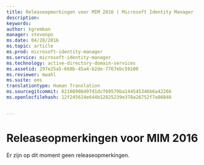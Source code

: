 ```yaml
---
title: Releaseopmerkingen voor MIM 2016 | Microsoft Identity Manager
description: 
keywords: 
author: kgremban
manager: stevenpo
ms.date: 04/28/2016
ms.topic: article
ms.prod: microsoft-identity-manager
ms.service: microsoft-identity-manager
ms.technology: active-directory-domain-services
ms.assetid: 297e25a5-668b-45a4-b2de-7767ebc59100
ms.reviewer: mwahl
ms.suite: ems
translationtype: Human Translation
ms.sourcegitcommit: 62108908497d1dcf69579ba144545346b6a42266
ms.openlocfilehash: 12f245624e644b12825239e378a26752f7a86846


---
```


# Releaseopmerkingen voor MIM 2016
Er zijn op dit moment geen releaseopmerkingen.


<!--HONumber=Jun16_HO4-->


